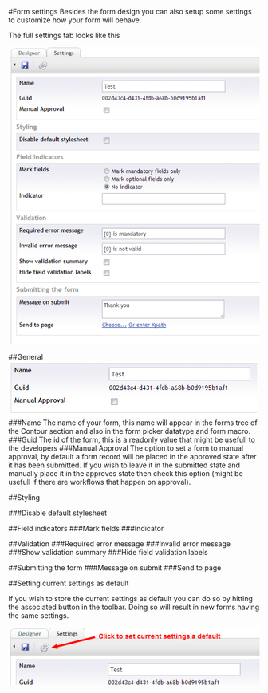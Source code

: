 #Form settings
Besides the form design you can also setup some settings to customize how your form will behave.

The full settings tab looks like this

![Form settings](FormSettings.png)

##General
![Form settings general](FormSettingsGeneral.png)
###Name
The name of your form, this name will appear in the forms tree of the Contour section and also in the form picker datatype and form macro.
###Guid
The id of the form, this is a readonly value that might be usefull to the developers
###Manual Approval
The option to set a form to manual approval, by default a form record will be placed in the approved state after it has been submitted. If you wish to leave it in the submitted state and manually place it in the approves state then check this option (might be usefull if there are workflows that happen on approval).

##Styling

###Disable default stylesheet

##Field indicators
###Mark fields
###Indicator

##Validation
###Required error message
###Invalid error message
###Show validation summary
###Hide field validation labels

##Submitting the form
###Message on submit
###Send to page

##Setting current settings as default

If you wish to store the current settings as default you can do so by hitting the associated button in the toolbar. Doing so will result in new forms having the same settings.

![Form settings as default](FormSettingsSetAsDefault.png)
